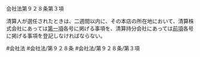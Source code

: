 会社法第９２８条第３項

清算人が選任されたときは、二週間以内に、その本店の所在地において、清算株式会社にあっては[第一項](会社法＿＿＿＿第９２８条第１項)各号に掲げる事項を、清算持分会社にあっては[前項](会社法＿＿＿＿第９２８条第２項)各号に掲げる事項を登記しなければならない。

#会社法
#会社法/第９２８条
#会社法/第９２８条/第３項
